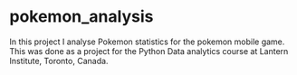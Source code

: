 # pokemon_analysis
In this project I analyse Pokemon statistics for the pokemon mobile game. This was done as a project for the Python Data analytics course at Lantern Institute, Toronto, Canada.
